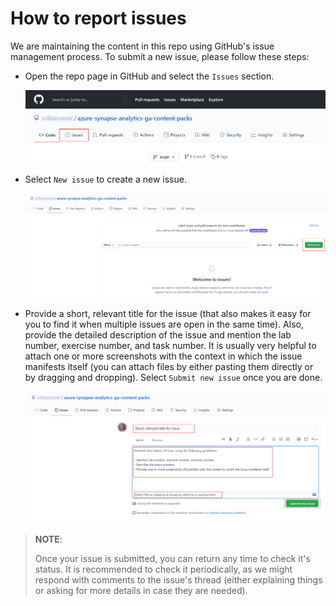 # How to report issues

We are maintaining the content in this repo using GitHub's issue management process. To submit a new issue, please follow these steps:

- Open the repo page in GitHub and select the `Issues` section.

    ![Open issues section in GitHub](./hands-on-labs/media/issue-find-section.png)

- Select `New issue` to create a new issue.

    ![Create new issue in GitHub](./hands-on-labs/media/issue-new-issue.png)

- Provide a short, relevant title for the issue (that also makes it easy for you to find it when multiple issues are open in the same time). Also, provide the detailed description of the issue and mention the lab number, exercise number, and task number. It is usually very helpful to attach one or more screenshots with the context in which the issue manifests itself (you can attach files by either pasting them directly or by dragging and dropping). Select `Submit new issue` once you are done.

    ![Fill issue details](./hands-on-labs/media/issue-details.png)

>**NOTE**:
>
>Once your issue is submitted, you can return any time to check it's status. It is recommended to check it periodically, as we might respond with comments to the issue's thread (either explaining things or asking for more details in case they are needed).